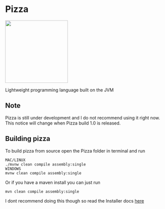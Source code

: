 # Pizza

<img src=https://raw.githubusercontent.com/Interfiber/Pizza/master/repo/images/logo.png height=200 width=200><img>

Lightweight programming language built on the JVM

## Note
Pizza is still under development and I do not recommend using it right now. This notice will change when Pizza build 1.0 is
released.

## Building pizza
To build pizza from source open the Pizza folder in terminal and run 
```
MAC/LINUX
./mvnw clean compile assembly:single
WINDOWS
mvnw clean compile assembly:single
```
Or if you have a maven install you can just run
```
mvn clean compile assembly:single

```
I dont recommend doing this though so read the Installer docs [here](https://interfiber.github.io/docs/pizza-installer)
